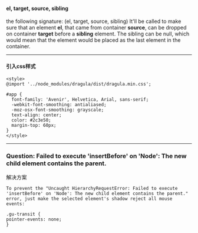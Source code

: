 #### el, target, source, sibling
the following signature: (el, target, source, sibling) It'll be called to make sure that an element **el**, that came from container **source**, can be dropped on container **target** before a **sibling** element. The sibling can be null, which would mean that the element would be placed as the last element in the container. 
***

#### 引入css样式
```
<style>
@import '../node_modules/dragula/dist/dragula.min.css';

#app {
  font-family: 'Avenir', Helvetica, Arial, sans-serif;
  -webkit-font-smoothing: antialiased;
  -moz-osx-font-smoothing: grayscale;
  text-align: center;
  color: #2c3e50;
  margin-top: 60px;
}
</style>
```
***

### Question: Failed to execute 'insertBefore' on 'Node': The new child element contains the parent.

解决方案
```
To prevent the "Uncaught HierarchyRequestError: Failed to execute 'insertBefore' on 'Node': The new child element contains the parent." error, just make the selected element's shadow reject all mouse events:

.gu-transit {
pointer-events: none;
}
```